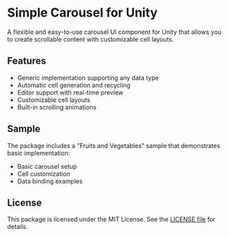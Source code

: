 # Simple Carousel for Unity

A flexible and easy-to-use carousel UI component for Unity that allows you to create scrollable content with
customizable cell layouts.

## Features

- Generic implementation supporting any data type
- Automatic cell generation and recycling
- Editor support with real-time preview
- Customizable cell layouts
- Built-in scrolling animations

## Sample

The package includes a "Fruits and Vegetables" sample that demonstrates basic implementation:

- Basic carousel setup
- Cell customization
- Data binding examples

## License

This package is licensed under the MIT License. See the [LICENSE file](LICENSE) for details.